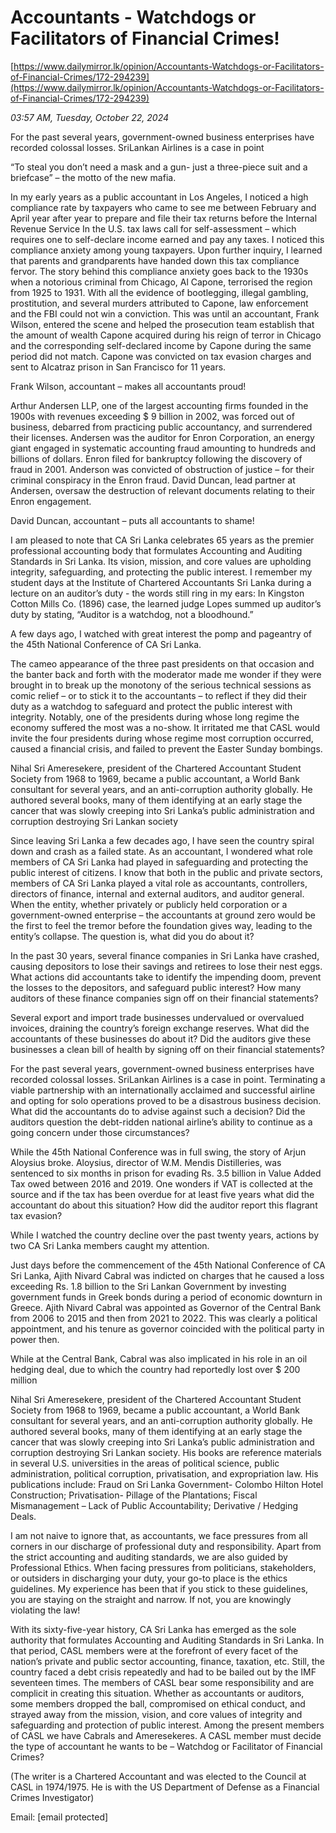 # Accountants - Watchdogs or Facilitators of Financial Crimes!

[https://www.dailymirror.lk/opinion/Accountants-Watchdogs-or-Facilitators-of-Financial-Crimes/172-294239](https://www.dailymirror.lk/opinion/Accountants-Watchdogs-or-Facilitators-of-Financial-Crimes/172-294239)

*03:57 AM, Tuesday, October 22, 2024*

For the past several years, government-owned business enterprises have recorded colossal losses. SriLankan Airlines is a case in point

“To steal you don’t need a mask and a gun- just a three-piece suit and a briefcase” – the motto of the new mafia.

In my early years as a public accountant in Los Angeles, I noticed a high compliance rate by taxpayers who came to see me between February and April year after year to prepare and file their tax returns before the Internal Revenue Service In the U.S. tax laws call for self-assessment – which requires one to self-declare income earned and pay any taxes. I noticed this compliance anxiety among young taxpayers. Upon further inquiry, I learned that parents and grandparents have handed down this tax compliance fervor. The story behind this compliance anxiety goes back to the 1930s when a notorious criminal from Chicago, Al Capone, terrorised the region from 1925 to 1931. With all the evidence of bootlegging, illegal gambling, prostitution, and several murders attributed to Capone, law enforcement and the FBI could not win a conviction. This was until an accountant, Frank Wilson, entered the scene and helped the prosecution team establish that the amount of wealth Capone acquired during his reign of terror in Chicago and the corresponding self-declared income by Capone during the same period did not match. Capone was convicted on tax evasion charges and sent to Alcatraz prison in San Francisco for 11 years.

Frank Wilson, accountant – makes all accountants proud!

Arthur Andersen LLP, one of the largest accounting firms founded in the 1900s with revenues exceeding $ 9 billion in 2002, was forced out of business, debarred from practicing public accountancy, and surrendered their licenses. Andersen was the auditor for Enron Corporation, an energy giant engaged in systematic accounting fraud amounting to hundreds and billions of dollars. Enron filed for bankruptcy following the discovery of fraud in 2001. Anderson was convicted of obstruction of justice – for their criminal conspiracy in the Enron fraud. David Duncan, lead partner at Andersen, oversaw the destruction of relevant documents relating to their Enron engagement.

David Duncan, accountant – puts all accountants to shame!

I am pleased to note that CA Sri Lanka celebrates 65 years as the premier professional accounting body that formulates Accounting and Auditing Standards in Sri Lanka. Its vision, mission, and core values are upholding integrity, safeguarding, and protecting the public interest. I remember my student days at the Institute of Chartered Accountants Sri Lanka during a lecture on an auditor’s duty - the words still ring in my ears: In Kingston Cotton Mills Co. (1896) case, the learned judge Lopes summed up auditor’s duty by stating, “Auditor is a watchdog, not a bloodhound.”

A few days ago, I watched with great interest the pomp and pageantry of the 45th National Conference of CA Sri Lanka.

The cameo appearance of the three past presidents on that occasion and the banter back and forth with the moderator made me wonder if they were brought in to break up the monotony of the serious technical sessions as comic relief – or to stick it to the accountants – to reflect if they did their duty as a watchdog to safeguard and protect the public interest with integrity. Notably, one of the presidents during whose long regime the economy suffered the most was a no-show. It irritated me that CASL would invite the four presidents during whose regime most corruption occurred, caused a financial crisis, and failed to prevent the Easter Sunday bombings.

Nihal Sri Ameresekere, president of the Chartered Accountant Student Society from 1968 to 1969, became a public accountant, a World Bank consultant for several years, and an anti-corruption authority globally. He authored several books, many of them identifying at an early stage the cancer that was slowly creeping into Sri Lanka’s public administration and corruption destroying Sri Lankan society

Since leaving Sri Lanka a few decades ago, I have seen the country spiral down and crash as a failed state. As an accountant, I wondered what role members of CA Sri Lanka had played in safeguarding and protecting the public interest of citizens. I know that both in the public and private sectors, members of CA Sri Lanka played a vital role as accountants, controllers, directors of finance, internal and external auditors, and auditor general. When the entity, whether privately or publicly held corporation or a government-owned enterprise – the accountants at ground zero would be the first to feel the tremor before the foundation gives way, leading to the entity’s collapse. The question is, what did you do about it?

In the past 30 years, several finance companies in Sri Lanka have crashed, causing depositors to lose their savings and retirees to lose their nest eggs. What actions did accountants take to identify the impending doom, prevent the losses to the depositors, and safeguard public interest? How many auditors of these finance companies sign off on their financial statements?

Several export and import trade businesses undervalued or overvalued invoices, draining the country’s foreign exchange reserves. What did the accountants of these businesses do about it? Did the auditors give these businesses a clean bill of health by signing off on their financial statements?

For the past several years, government-owned business enterprises have recorded colossal losses. SriLankan Airlines is a case in point. Terminating a viable partnership with an internationally acclaimed and successful airline and opting for solo operations proved to be a disastrous business decision. What did the accountants do to advise against such a decision? Did the auditors question the debt-ridden national airline’s ability to continue as a going concern under those circumstances?

While the 45th National Conference was in full swing, the story of Arjun Aloysius broke. Aloysius, director of W.M. Mendis Distilleries, was sentenced to six months in prison for evading Rs. 3.5 billion in Value Added Tax owed between 2016 and 2019. One wonders if VAT is collected at the source and if the tax has been overdue for at least five years what did the accountant do about this situation? How did the auditor report this flagrant tax evasion?

While I watched the country decline over the past twenty years, actions by two CA Sri Lanka members caught my attention.

Just days before the commencement of the 45th National Conference of CA Sri Lanka, Ajith Nivard Cabral was indicted on charges that he caused a loss exceeding Rs. 1.8 billion to the Sri Lankan Government by investing government funds in Greek bonds during a period of economic downturn in Greece. Ajith Nivard Cabral was appointed as Governor of the Central Bank from 2006 to 2015 and then from 2021 to 2022. This was clearly a political appointment, and his tenure as governor coincided with the political party in power then.

While at the Central Bank, Cabral was also implicated in his role in an oil hedging deal, due to which the country had reportedly lost over $ 200 million

Nihal Sri Ameresekere, president of the Chartered Accountant Student Society from 1968 to 1969, became a public accountant, a World Bank consultant for several years, and an anti-corruption authority globally. He authored several books, many of them identifying at an early stage the cancer that was slowly creeping into Sri Lanka’s public administration and corruption destroying Sri Lankan society. His books are reference materials in several U.S. universities in the areas of political science, public administration, political corruption, privatisation, and expropriation law. His publications include: Fraud on Sri Lanka Government- Colombo Hilton Hotel Construction; Privatisation- Pillage of the Plantations; Fiscal Mismanagement – Lack of Public Accountability; Derivative / Hedging Deals.

I am not naive to ignore that, as accountants, we face pressures from all corners in our discharge of professional duty and responsibility. Apart from the strict accounting and auditing standards, we are also guided by Professional Ethics. When facing pressures from politicians, stakeholders, or outsiders in discharging your duty, your go-to place is the ethics guidelines. My experience has been that if you stick to these guidelines, you are staying on the straight and narrow. If not, you are knowingly violating the law!

With its sixty-five-year history, CA Sri Lanka has emerged as the sole authority that formulates Accounting and Auditing Standards in Sri Lanka. In that period, CASL members were at the forefront of every facet of the nation’s private and public sector accounting, finance, taxation, etc. Still, the country faced a debt crisis repeatedly and had to be bailed out by the IMF seventeen times. The members of CASL bear some responsibility and are complicit in creating this situation. Whether as accountants or auditors, some members dropped the ball, compromised on ethical conduct, and strayed away from the mission, vision, and core values of integrity and safeguarding and protection of public interest. Among the present members of CASL we have Cabrals and Ameresekeres. A CASL member must decide the type of accountant he wants to be – Watchdog or Facilitator of Financial Crimes?

(The writer is a Chartered Accountant and was elected to the Council at CASL in 1974/1975. He is with the US Department of Defense as a Financial Crimes Investigator)

Email: [email protected]


